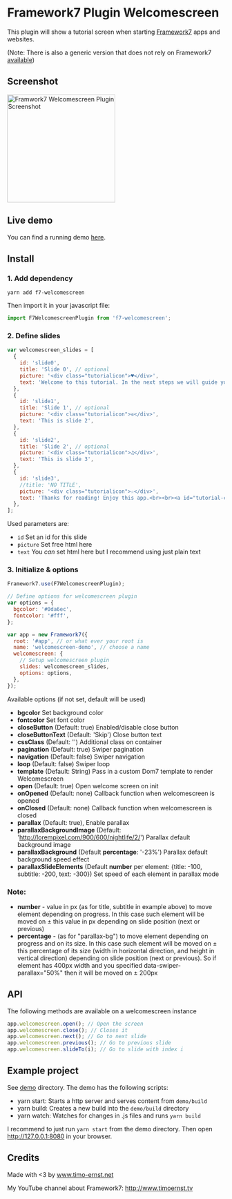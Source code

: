# Framework7 Plugin Welcomescreen

This plugin will show a tutorial screen when starting [Framework7](http://www.framework7.io) apps and websites.

(Note: There is also a generic version that does not rely on Framework7 [available](https://github.com/valnub/welcomescreen-mobile))

## Screenshot

<a href="https://raw.githubusercontent.com/valnub/Framework7-Plugin-Welcomescreen/master/screens/screen1.jpg"><img src="https://raw.githubusercontent.com/valnub/Framework7-Plugin-Welcomescreen/master/screens/screen1.jpg" alt="Framwork7 Welcomescreen Plugin Screenshot" width="250"></a>

## Live demo

You can find a running demo [here](http://www.timo-ernst.net/misc/f7-plugin-welcomescreen).

## Install

### 1. Add dependency

```shell
yarn add f7-welcomescreen
```

Then import it in your javascript file:

```javascript
import F7WelcomescreenPlugin from 'f7-welcomescreen';
```

### 2. Define slides

```javascript
var welcomescreen_slides = [
  {
    id: 'slide0',
    title: 'Slide 0', // optional
    picture: '<div class="tutorialicon">♥</div>',
    text: 'Welcome to this tutorial. In the next steps we will guide you through a manual that will teach you how to use this app.',
  },
  {
    id: 'slide1',
    title: 'Slide 1', // optional
    picture: '<div class="tutorialicon">✲</div>',
    text: 'This is slide 2',
  },
  {
    id: 'slide2',
    title: 'Slide 2', // optional
    picture: '<div class="tutorialicon">♫</div>',
    text: 'This is slide 3',
  },
  {
    id: 'slide3',
    //title: 'NO TITLE',
    picture: '<div class="tutorialicon">☆</div>',
    text: 'Thanks for reading! Enjoy this app.<br><br><a id="tutorial-close-btn" href="#">End Tutorial</a>',
  },
];
```

Used parameters are:

- `id` Set an id for this slide
- `picture` Set free html here
- `text` You _can_ set html here but I recommend using just plain text

### 3. Initialize & options

```javascript
Framework7.use(F7WelcomescreenPlugin);

// Define options for welcomescreen plugin
var options = {
  bgcolor: '#0da6ec',
  fontcolor: '#fff',
};

var app = new Framework7({
  root: '#app', // or what ever your root is
  name: 'welcomescreen-demo', // choose a name
  welcomescreen: {
    // Setup welcomescreen plugin
    slides: welcomescreen_slides,
    options: options,
  },
});
```

Available options (if not set, default will be used)

- **bgcolor** Set background color
- **fontcolor** Set font color
- **closeButton** (Default: true) Enabled/disable close button
- **closeButtonText** (Default: 'Skip') Close button text
- **cssClass** (Default: '') Additional class on container
- **pagination** (Default: true) Swiper pagination
- **navigation** (Default: false) Swiper navigation
- **loop** (Default: false) Swiper loop
- **template** (Default: String) Pass in a custom Dom7 template to render Welcomescreen
- **open** (Default: true) Open welcome screen on init
- **onOpened** (Default: none) Callback function when welcomescreen is opened
- **onClosed** (Default: none) Callback function when welcomescreen is closed
- **parallax** (Default: true), Enable parallax
- **parallaxBackgroundImage** (Default: 'http://lorempixel.com/900/600/nightlife/2/') Parallax default background image
- **parallaxBackground** (Default **percentage**: '-23%') Parallax default background speed effect
- **parallaxSlideElements** (Default **number** per element: {title: -100, subtitle: -200, text: -300}) Set speed of each element in parallax mode

### Note:

- **number** - value in px (as for title, subtitle in example above) to move element depending on progress. In this case such element will be moved on ± this value in px depending on slide position (next or previous)
- **percentage** - (as for "parallax-bg") to move element depending on progress and on its size. In this case such element will be moved on ± this percentage of its size (width in horizontal direction, and height in vertical direction) depending on slide position (next or previous). So if element has 400px width and you specified data-swiper-parallax="50%" then it will be moved on ± 200px

## API

The following methods are available on a welcomescreen instance

```javascript
app.welcomescreen.open(); // Open the screen
app.welcomescreen.close(); // Closes it
app.welcomescreen.next(); // Go to next slide
app.welcomescreen.previous(); // Go to previous slide
app.welcomescreen.slideTo(i); // Go to slide with index i
```

## Example project

See [demo](https://github.com/valnub/Framework7-Plugin-Welcomescreen/tree/master/demo) directory. The demo has the following scripts:

- yarn start: Starts a http server and serves content from `demo/build`
- yarn build: Creates a new build into the `demo/build` directory
- yarn watch: Watches for changes in .js files and runs `yarn build`

I recommend to just run `yarn start` from the demo directory. Then open http://127.0.0.1:8080 in your browser.

## Credits

Made with <3 by www.timo-ernst.net

My YouTube channel about Framework7: http://www.timoernst.tv
